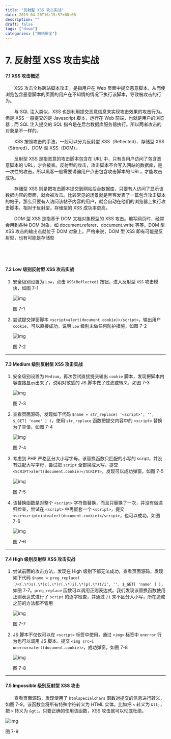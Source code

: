 ```yaml
---
title: "反射型 XSS 攻击实战"
date: 2019-04-20T16:15:57+08:00
description: ""
draft: false
tags: ["dvwa"]
categories: ["网络安全"]
---
```


<!--more-->



# 7. 反射型 XSS 攻击实战

#### 7.1 XSS 攻击概述

　　XSS 攻击全称跨站脚本攻击。是指用户在 Web 页面中提交恶意脚本，从而使浏览包含恶意脚本的页面的用户在不知情的情况下执行该脚本，导致被攻击的行为。

　　与 SQL 注入类似，XSS 也是利用提交恶意信息来实现攻击效果的攻击行为。但是 XSS 一般提交的是 Javascript 脚本，运行在 Web 前端，也就是用户的浏览器；而 SQL 注入提交的 SQL 指令是在后台数据库服务器执行。所以两者攻击的对象是不一样的。

　　XSS 按照攻击的手法，一般可以分为反射型 XSS（Reflected）、存储型 XSS（Strored）、DOM 型 XSS（DOM）。

　　反射型 XSS 是指恶意的攻击脚本包含在 URL 中，只有当用户访问了包含恶意脚本的 URL，才会被害。反射型的攻击，攻击脚本不会写入网站的数据库，是一次性的攻击，所以黑客一般需要诱骗用户点击包含攻击脚本的 URL，才能攻击成功。

　　存储型 XSS 则是把攻击脚本提交到网站后台数据库，只要有人访问了显示该数据内容的页面，就会被攻击。比较常见的场景就是黑客发表了一篇包含攻击脚本的帖子，那么只要有人访问该帖子内容的用户，就会自动在他们的浏览器上执行攻击脚本。相对于反射型，存储型的 XSS 成功率更高。

　　DOM 型 XSS 是指基于 DOM 文档对象模型的 XSS 攻击。编写网页时，经常会用到各种 DOM 对象，如 document.referer、document.write 等等。DOM 型 XSS 攻击的输出点就位于 DOM 对象上。严格来说，DOM 型 XSS 即有可能是反射型，也有可能是存储型

## 　　

#### 7.2 Low 级别反射型 XSS 攻击实战

1. 安全级别设置为 `Low`，点击 `XSS(Reflected)` 按钮，进入反射型 `XSS` 攻击模块，如图 7-1

   

   ![img](../../img/15618250893299.jpg)

   图 7-1

   

2. 尝试提交弹窗脚本 `<script>alert(document.cookie)</script>`，输出用户 `cookie`，可以直接成功，说明 `Low` 级别未做任何防护措施，如图 7-2

   

   ![img](../../img/15618253052415.jpg)

   图 7-2

   

------

#### 7.3 Medium 级别反射型 XSS 攻击实战

1. 安全级别设置为 `Medium`，再次尝试直接提交输出 `cookie` 脚本，发现把脚本内容直接显示出来了，说明对敏感的 JS 脚本做了过滤或转义，如图 7-3

   

   ![img](../../img/15618254865899.jpg)

   图 7-3

   

2. 查看页面源码，发现如下代码 `$name = str_replace( '<script>', '', $_GET[ 'name' ] )`，使用 `str_replace` 函数把提交内容中的 `<script>` 替换为了空值，如图 7-4

   

   ![img](../../img/15618256992125.jpg)

   图 7-4

   

3. 考虑到 PHP 严格区分大小写字母，该替换函数只匹配的小写的 script，并没有匹配大写字母，尝试把 `script` 全部换成大写，提交 `<SCRIPT>alert(document.cookie)</SCRIPT>`，发现可以成功弹窗，如图 7-5

   

   ![img](../../img/15618258806716.jpg)

   图 7-5

   

4. 该替换函数是对整个 `<script>` 字符做替换，而且只替换了一次，并没有做递归检查，尝试在 `<script>` 中再嵌套一个 `<script>`，提交 `<scr<script>ipt>alert(document.cookie)</script>`，也可以成功，如图 7-6

   

   ![img](../../img/15618261187310.jpg)

   图 7-6

   

------

#### 7.4 High 级别反射型 XSS 攻击实战

1. 尝试前面的攻击方法，发现在 High 级别下都无法成功，查看页面源码，发现如下代码 `$name = preg_replace( '/<(.\*)s(.\*)c(.\*)r(.\*)i(.\*)p(.\*)t/i', '', $_GET[ 'name' ] )`，如图 7-7。`preg_replace` 函数可以调用正则表达式。我们发现该替换函数使用正则表达式进行了 `script` 的逐字检查，并通过 `/i` 来不区分大小写，所在造成之前的方法都不管用

   

   ![img](../../img/15618267536218.jpg)

   图 7-7

   

2. JS 脚本不仅仅可以在 `<script>` 标签中使用，通过 `<img>` 标签中 `onerror` 行为也可以调用 JS 脚本。提交 `<img src=1 onerror=alert(document.cookie)>`，成功弹窗，如图 7-8

   

   ![img](../../img/15618269800596.jpg)

   图 7-8

   

------

#### 7.5 Impossible 级别反射型 XSS 攻击

　　查看页面源码，发现使用了 `htmlspecialchars` 函数对提交的信息进行转义，如图 7-9。该函数会将所有特殊字符转义为 HTML 实体。比如把 `<` 转义为 `&lt;`，把 `>` 转义为 `&gt;`。只要正确的使用该函数，XSS 攻击就可以彻底杜绝。
　　

![img](../../img/15618281567015.jpg)



图 7-9